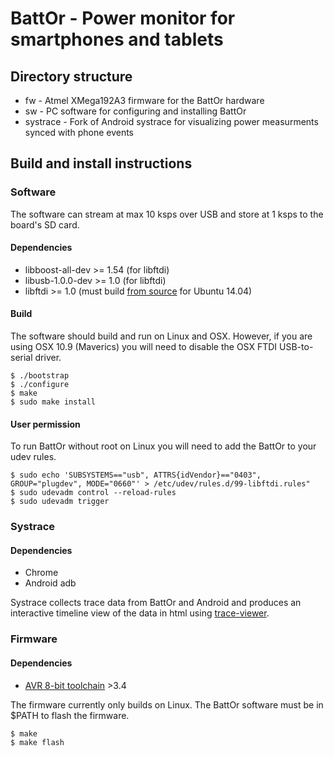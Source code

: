 # BattOr - Power monitor for smartphones and tablets

## Directory structure

* fw - Atmel XMega192A3 firmware for the BattOr hardware
* sw - PC software for configuring and installing BattOr
* systrace - Fork of Android systrace for visualizing power measurments synced with phone events

## Build and install instructions

### Software

The software can stream at max 10 ksps over USB and store at 1 ksps to the board's SD card.

#### Dependencies
* libboost-all-dev >= 1.54 (for libftdi)
* libusb-1.0.0-dev >= 1.0 (for libftdi)
* libftdi >= 1.0 (must build [from source](http://www.intra2net.com/en/developer/libftdi/download.php) for Ubuntu 14.04)

#### Build
The software should build and run on Linux and OSX. However, if you are
using OSX 10.9 (Maverics) you will need to disable the OSX FTDI USB-to-serial
driver.

    $ ./bootstrap
    $ ./configure
    $ make
    $ sudo make install

#### User permission
To run BattOr without root on Linux you will need to add the BattOr to your udev rules.

    $ sudo echo 'SUBSYSTEMS=="usb", ATTRS{idVendor}=="0403", GROUP="plugdev", MODE="0660"' > /etc/udev/rules.d/99-libftdi.rules"
    $ sudo udevadm control --reload-rules
    $ sudo udevadm trigger
    
### Systrace

#### Dependencies
* Chrome
* Android adb

Systrace collects trace data from BattOr and Android and produces an interactive timeline view of the data in html using [trace-viewer](http://github.com/google/trace-viewer).

### Firmware

#### Dependencies
* [AVR 8-bit toolchain](http://www.atmel.com/tools/atmelavrtoolchainforlinux.aspx) >3.4

The firmware currently only builds on Linux. The BattOr software must be in $PATH to flash the firmware.

    $ make
    $ make flash
